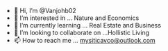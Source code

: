 - 👋 Hi, I’m @Vanjohb02
- 👀 I’m interested in ... Nature and Economics
- 🌱 I’m currently learning ... Real Estate and Business 
- 💞️ I’m looking to collaborate on ...Hollistic Living 
- 📫 How to reach me ... mysiticavco@outlook.com

<!---
Vanjohb02/Vanjohb02 is a ✨ special ✨ repository because its `README.md` (this file) appears on your GitHub profile.
You can click the Preview link to take a look at your changes.
--->
